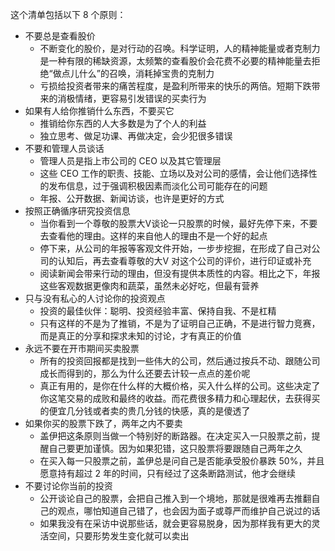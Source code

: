 这个清单包括以下 8 个原则：
* 不要总是查看股价
  * 不断变化的股价，是对行动的召唤。科学证明，人的精神能量或者克制力是一种有限的稀缺资源，太频繁的查看股价会花费不必要的精神能量去拒绝“做点儿什么”的召唤，消耗掉宝贵的克制力
  * 亏损给投资者带来的痛苦程度，是盈利所带来的快乐的两倍。短期下跌带来的消极情绪，更容易引发错误的买卖行为
* 如果有人给你推销什么东西，不要买它
  * 推销给你东西的人大多数是为了个人的利益
  * 独立思考、做足功课、再做决定，会少犯很多错误
* 不要和管理人员谈话
  * 管理人员是指上市公司的 CEO 以及其它管理层
  * 这些 CEO 工作的职责、技能、立场以及对公司的感情，会让他们选择性的发布信息，过于强调积极因素而淡化公司可能存在的问题
  * 年报、公开数据、新闻访谈，也许是更好的方式
* 按照正确循序研究投资信息
  * 当你看到一个尊敬的股票大V谈论一只股票的时候，最好先停下来，不要去查看他的理由。这样的来自他人的理由不是一个好的起点
  * 停下来，从公司的年报等客观文件开始，一步步挖掘，在形成了自己对公司的认知后，再去查看尊敬的大V 对这个公司的评价，进行印证或补充
  * 阅读新闻会带来行动的理由，但没有提供本质性的内容。相比之下，年报这些客观数据更像肉和蔬菜，虽然未必好吃，但最有营养
* 只与没有私心的人讨论你的投资观点
  * 投资的最佳伙伴：聪明、投资经验丰富、保持自我、不是杠精
  * 只有这样的不是为了推销，不是为了证明自己正确，不是进行智力竞赛，而是真正的分享和探求未知的讨论，才有真正的价值
* 永远不要在开市期间买卖股票
  * 所有的投资回报都是找到一些伟大的公司，然后通过按兵不动、跟随公司成长而得到的，那么为什么还要去计较一点点的差价呢
  * 真正有用的，是你在什么样的大概价格，买入什么样的公司。这些决定了你这笔交易的成败和最终的收益。而花费很多精力和心理起伏，去获得买的便宜几分钱或者卖的贵几分钱的快感，真的是傻透了
* 如果你买的股票下跌了，两年之内不要卖
  * 盖伊把这条原则当做一个特别好的断路器。在决定买入一只股票之前，提醒自己要更加谨慎。因为如果犯错，这只股票将要跟随自己两年之久
  * 在买入每一只股票之前，盖伊总是问自己是否能承受股价暴跌 50%，并且愿意持有超过 2 年的时间，只有经过了这条断路测试，他才会继续
* 不要讨论你当前的投资
  * 公开谈论自己的股票，会把自己推入到一个境地，那就是很难再去推翻自己的观点，哪怕知道自己错了，也会因为面子或尊严而维护自己说过的话
  * 如果我没有在采访中说那些话，就会更容易脱身，因为那样我有更大的灵活空间，只要形势发生变化就可以卖出